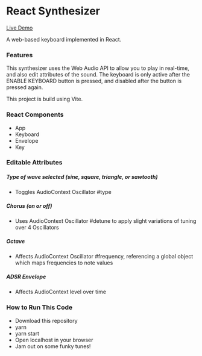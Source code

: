 # React Synthesizer

[Live Demo](https://realsynth.dancherouny.com/)

A web-based keyboard implemented in React.

### Features

This synthesizer uses the Web Audio API to allow you to play in real-time, and also edit attributes of the sound.
The keyboard is only active after the ENABLE KEYBOARD button is pressed,
and disabled after the button is pressed again.

This project is build using Vite.

### React Components

* App
* Keyboard
* Envelope
* Key

### Editable Attributes

##### Type of wave selected (sine, square, triangle, or sawtooth)

* Toggles AudioContext Oscillator #type

##### Chorus (on or off)

* Uses AudioContext Oscillator #detune to apply slight variations of tuning over 4 Oscillators

##### Octave

* Affects AudioContext Oscillator #frequency, referencing a global object which maps frequencies to note values

##### ADSR Envelope

* Affects AudioContext level over time


### How to Run This Code

* Download this repository
* yarn
* yarn start
* Open localhost in your browser
* Jam out on some funky tunes!
